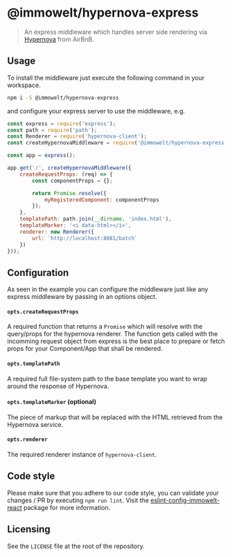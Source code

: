 # @immowelt/hypernova-express

> An express middleware which handles server side rendering via [Hypernova](https://github.com/airbnb/hypernova) from AirBnB.

## Usage
To install the middleware just execute the following command in your workspace.

```sh
npm i -S @immowelt/hypernova-express
```

and configure your express server to use the middleware, e.g.

```js
const express = require('express');
const path = require('path');
const Renderer = require('hypernova-client');
const createHypernovaMiddleware = require('@immowelt/hypernova-express');

const app = express();

app.get('/', createHypernovaMiddleware({
	createRequestProps: (req) => {
		const componentProps = {};

		return Promise.resolve({
			myRegisteredComponent: componentProps
		});
	},
	templatePath: path.join(__dirname, 'index.html'),
	templateMarker: '<i data-html></i>',
	renderer: new Renderer({
		url: `http://localhost:8081/batch`
	})
}));
```

## Configuration
As seen in the example you can configure the middleware just like any express middleware by passing in an options object.

#### `opts.createRequestProps`
A required function that returns a `Promise` which will resolve with the query/props for the hypernova renderer. The function gets called with the incomming request object from express is the best place to prepare or fetch props for your Component/App that shall be rendered.

#### `opts.templatePath`
A required full file-system path to the base template you want to wrap around the response of Hypernova.

#### `opts.templateMarker` (optional)
The piece of markup that will be replaced with the HTML retrieved from the Hypernova service.

#### `opts.renderer`
The required renderer instance of `hypernova-client`.

## Code style
Please make sure that you adhere to our code style, you can validate your changes / PR by executing `npm run lint`.
Visit the [eslint-config-immowelt-react](https://github.com/ImmoweltHH/eslint-config-immowelt-react) package for more information.

## Licensing
See the `LICENSE` file at the root of the repository.
